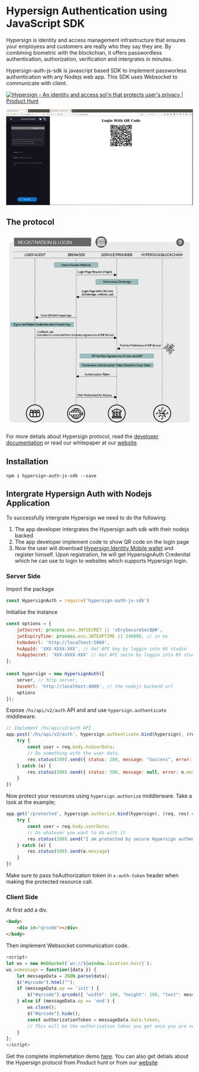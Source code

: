 # Hypersign Authentication using JavaScript SDK

Hypersign is identity and access management infrastructure that ensures your employess and customers are really who they say they are. By combining biometric with the blockchian, it offers passwordless authentication, authorization, verification and intergrates in minutes.

Hypersign-auth-js-sdk is javascript based SDK to implement passworless authentication with any Nodejs web app. This SDK uses Websocket to communicate with client. 

<a href="https://www.producthunt.com/posts/hypersign-1?utm_source=badge-featured&utm_medium=badge&utm_souce=badge-hypersign-1" target="_blank"><img src="https://api.producthunt.com/widgets/embed-image/v1/featured.svg?post_id=276083&theme=light" alt="Hypersign - An identity and access sol'n that protects user's privacy | Product Hunt" style="width: 250px; height: 54px;" width="250" height="54" /></a>

![ss](demo/public/app-demo.png)

## The protocol

![img](demo/public/protocol2.png)

For more detials about Hypersign protocol, read the [developer documentation](https://www.docs.hypersign.id) or read our whitepaper at our [website](https://hypersign.id).

## Installation

```
npm i hypersign-auth-js-sdk --save
```

## Intergrate Hypersign Auth with Nodejs Application

To successfully intergrate Hypersign we need to do the following:

1. The app developer intergrates the Hypersign auth sdk with their nodejs backed
2. The app developer implement code to show QR code on the login page
3. Now the user will download [Hypersign Identity Mobile wallet]() and register himself. Upon registration, he will get HypersignAuth Credenital which he can use to login to websites which supports Hypersign login.

### Server Side

Import the package 

```js
const HypersignAuth = require('hypersign-auth-js-sdk')
```

Initialise the instance

```js
const options = {
    jwtSecret: process.env.JWTSECRET || 'vErySecureSec8@#',
    jwtExpiryTime: process.env.JWTEXPTIME || 240000, // in ms
    hsNodeUrl: 'http://localhost:5000',
    hsAppId: 'XXX-XXXX-XXX', // Get API key by loggin into HS studio
    hsAppSecret: 'XXX-XXXX-XXX' // Get API secte by loggin into HS studio
};

const hypersign = new HypersignAuth({
    server, // http server,
    baseUrl: 'http://localhost:4006', // the nodejs backend url
    options
});
```

Expose `/hs/api/v2/auth` API and and use `hypersign.authenticate` middleware.

```js
// Implement /hs/api/v2/auth API 
app.post('/hs/api/v2/auth', hypersign.authenticate.bind(hypersign), (req, res) => {
    try {
        const user = req.body.hsUserData;
        // Do something with the user data.
        res.status(200).send({ status: 200, message: "Success", error: null });
    } catch (e) {
        res.status(500).send({ status: 500, message: null, error: e.message });
    }
})
```

Now protect your resources using `hypersign.authorize` middlerware. Take a look at the example;

```js
app.get('/protected', hypersign.authorize.bind(hypersign), (req, res) => {
    try {
        const user = req.body.userData;
        // Do whatever you want to do with it
        res.status(200).send("I am protected by secure Hypersign authentication");
    } catch (e) {
        res.status(500).send(e.message)
    }
})
```

Make sure to pass hsAuthorization token in  `x-auth-token` header when making the protected resource call.

### Client Side

At first add a div.

```html
<body>
    <div id="qrcode"></div>
</body>
```

Then implement Websocket communication code.

```js
<script>
let ws = new WebSocket(`ws://${window.location.host}`);
ws.onmessage = function({data }) {
    let messageData = JSON.parse(data);
    $("#qrcode").html("");
    if (messageData.op == 'init') {
        $("#qrcode").qrcode({ "width": 100, "height": 100, "text": messageData.data });
    } else if (messageData.op == 'end') {
        ws.close();
        $("#qrcode").hide();
        const authorizationToken = messageData.data.token;
        // This will be the authorization token you get once you are verified 
    }
};
</script>
```
Get the complete implemetation demo [here](demo/README.md). You can also get detials about the Hypersign protocol from Product hunt or from our [website](https://hypermine.in/hypersign)


